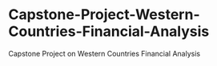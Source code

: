 # Capstone-Project-Western-Countries-Financial-Analysis
Capstone Project on Western Countries Financial Analysis 
